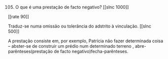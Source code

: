 105. O que é uma prestação de facto negativo?
[[slnc 1000]]

[[rate 90]]

Traduz-se numa omissão ou tolerância do adstrito à vinculação.
[[slnc 500]]

A prestação consiste em, por exemplo, Patrícia não fazer determinada coisa – abster-se de construir um prédio num determinado terreno , abre-parênteses(prestação de facto negativo)fecha-parênteses.
